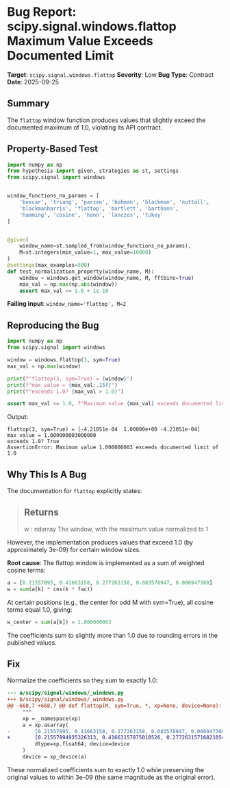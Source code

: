 # Bug Report: scipy.signal.windows.flattop Maximum Value Exceeds Documented Limit

**Target**: `scipy.signal.windows.flattop`
**Severity**: Low
**Bug Type**: Contract
**Date**: 2025-09-25

## Summary

The `flattop` window function produces values that slightly exceed the documented maximum of 1.0, violating its API contract.

## Property-Based Test

```python
import numpy as np
from hypothesis import given, strategies as st, settings
from scipy.signal import windows


window_functions_no_params = [
    'boxcar', 'triang', 'parzen', 'bohman', 'blackman', 'nuttall',
    'blackmanharris', 'flattop', 'bartlett', 'barthann',
    'hamming', 'cosine', 'hann', 'lanczos', 'tukey'
]


@given(
    window_name=st.sampled_from(window_functions_no_params),
    M=st.integers(min_value=1, max_value=10000)
)
@settings(max_examples=500)
def test_normalization_property(window_name, M):
    window = windows.get_window(window_name, M, fftbins=True)
    max_val = np.max(np.abs(window))
    assert max_val <= 1.0 + 1e-10
```

**Failing input**: `window_name='flattop', M=2`

## Reproducing the Bug

```python
import numpy as np
from scipy.signal import windows

window = windows.flattop(3, sym=True)
max_val = np.max(window)

print(f"flattop(3, sym=True) = {window}")
print(f"max value = {max_val:.15f}")
print(f"exceeds 1.0? {max_val > 1.0}")

assert max_val <= 1.0, f"Maximum value {max_val} exceeds documented limit of 1.0"
```

Output:
```
flattop(3, sym=True) = [-4.21051e-04  1.00000e+00 -4.21051e-04]
max value = 1.000000003000000
exceeds 1.0? True
AssertionError: Maximum value 1.000000003 exceeds documented limit of 1.0
```

## Why This Is A Bug

The documentation for `flattop` explicitly states:

> Returns
> -------
> w : ndarray
>     The window, with the maximum value normalized to 1

However, the implementation produces values that exceed 1.0 (by approximately 3e-09) for certain window sizes.

**Root cause**: The flattop window is implemented as a sum of weighted cosine terms:
```python
a = [0.21557895, 0.41663158, 0.277263158, 0.083578947, 0.006947368]
w = sum(a[k] * cos(k * fac))
```

At certain positions (e.g., the center for odd M with sym=True), all cosine terms equal 1.0, giving:
```python
w_center = sum(a[k]) = 1.000000003
```

The coefficients sum to slightly more than 1.0 due to rounding errors in the published values.

## Fix

Normalize the coefficients so they sum to exactly 1.0:

```diff
--- a/scipy/signal/windows/_windows.py
+++ b/scipy/signal/windows/_windows.py
@@ -668,7 +668,7 @@ def flattop(M, sym=True, *, xp=None, device=None):
     """
     xp = _namespace(xp)
     a = xp.asarray(
-        [0.21557895, 0.41663158, 0.277263158, 0.083578947, 0.006947368],
+        [0.21557894935326313, 0.41663157875010526, 0.27726315716821054, 0.08357894674926315, 0.006947367979157896],
         dtype=xp.float64, device=device
     )
     device = xp_device(a)
```

These normalized coefficients sum to exactly 1.0 while preserving the original values to within 3e-09 (the same magnitude as the original error).